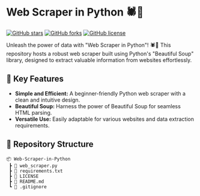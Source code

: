 # Web Scraper in Python 🕷️🐍

[![GitHub stars](https://img.shields.io/github/stars/your-username/Web-Scraper-in-Python.svg?style=flat-square)](https://github.com/your-username/Web-Scraper-in-Python/stargazers)
[![GitHub forks](https://img.shields.io/github/forks/your-username/Web-Scraper-in-Python.svg?style=flat-square)](https://github.com/your-username/Web-Scraper-in-Python/network)
[![GitHub license](https://img.shields.io/github/license/your-username/Web-Scraper-in-Python.svg?style=flat-square)](https://github.com/your-username/Web-Scraper-in-Python/blob/main/LICENSE)

Unleash the power of data with "Web Scraper in Python"! 🕷️🐍 This repository hosts a robust web scraper built using Python's "Beautiful Soup" library, designed to extract valuable information from websites effortlessly.

## 🚀 Key Features

- **Simple and Efficient:** A beginner-friendly Python web scraper with a clean and intuitive design.
- **Beautiful Soup:** Harness the power of Beautiful Soup for seamless HTML parsing.
- **Versatile Use:** Easily adaptable for various websites and data extraction requirements.

## 📂 Repository Structure

```plaintext
📦 Web-Scraper-in-Python
 ┣ 📜 web_scraper.py
 ┣ 📜 requirements.txt
 ┣ 📜 LICENSE
 ┣ 📜 README.md
 ┗ 📜 .gitignore
